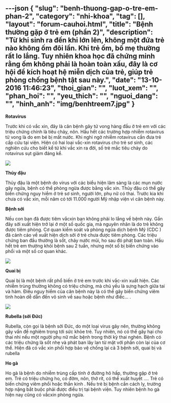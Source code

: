 ---json
{
    "slug": "benh-thuong-gap-o-tre-em-phan-2",
    "category": "nhi-khoa",
    "tag": [],
    "layout": "forum-cauhoi.html",
    "title": "Bệnh thường gặp ở trẻ em (phần 2)",
    "description": "Từ khi sinh ra đến khi lớn lên, không một đứa trẻ nào không ốm đôi lần. Khi trẻ ốm, bố mẹ thường rất lo lắng. Tuy nhiên khoa học đã chứng minh rằng ốm không phải là hoàn toàn xấu, đây là cơ hội để kích hoạt hệ miễn dịch của trẻ, giúp trẻ phòng chống bệnh tật sau này.",
    "date": "13-10-2016 11:46:23",
    "thoi_gian": "",
    "luot_xem": "",
    "phan_hoi": "",
    "yeu_thich": "",
    "nguoi_dang": "",
    "hinh_anh": "img/benhtreem7.jpg"
}
---
**Rotavirus**

Trước khi có vắc xin, đây là căn bệnh gây tử vong hàng đầu ở trẻ em với các triệu chứng chính là tiêu chảy, nôn. Hầu hết các trường hợp nhiễm rotavirus tử vong là do em bé bị mất nước. Khi nghi ngờ nhiễm rotavirus cần đưa trẻ cấp cứu tại viện. Hiện có hai loại vắc-xin rotavirus cho trẻ sơ sinh, các nghiên cứu cho biết kể từ khi vắc xin ra đời, số trẻ mắc tiêu chảy do rotavirus sụt giảm đáng kể.

![](http://medihub-forum.vinaas.com/img/benhtreem6.jpg)

**Thủy đậu**

Thủy đậu là một bệnh do virus với các biểu hiện lâm sàng là các mụn nước  gây ngứa, bệnh có thể phòng ngừa được bằng vắc xin. Thủy đậu có thể gây biến chứng nguy hiểm ở trẻ sơ sinh, người lớn, phụ nữ có thai. Trước kia khi chưa có vắc xin, mỗi năm có tới 11.000 người Mỹ nhập viện vì căn bệnh này.

**Bệnh sởi**

Nếu con bạn đã được tiêm vắcxin bạn không phải lo lắng về bệnh này. Gần đây sởi xuất hiện trở lại ở một số quốc gia, mà nguyên nhân là do trẻ không được tiêm phòng. Cơ quan kiểm soát và phòng ngừa dịch bệnh Mỹ (CDC ) đã cảnh cáo về xuất hiện dịch sởi ở trẻ chưa được tiêm phòng. Các triệu chứng ban đầu thường là  sốt, chảy nước mũi, ho sau đó phát ban toàn. Hầu hết trẻ em thường khỏi bệnh sau 2 tuần, nhưng một số bị biến chứng vào phổi và một số cơ quan khác.

![](http://medihub-forum.vinaas.com/img/benhtreem7.jpg)

**Quai bị**

Quai bị là một bệnh rất phổ biến ở trẻ em trước khi vắc-xin xuất hiện. Các nhiễm trùng thường không có triệu chứng, mà chủ yếu là sưng hạch giữa tai và hàm. Điều nguy hiểm của căn bệnh này là có thể gây biến chứng viêm tinh hoàn dễ dẫn đến vô sinh về sau hoặc bệnh như điếc... .

![](http://medihub-forum.vinaas.com/img/benhtreem8.jpg)

**Rubella (sởi Đức)**

Rubella, còn gọi là bệnh sởi Đức, do một loại virus gây nên, thường không gây vấn đề nghiêm trọng tới sức khỏe trẻ. Tuy nhiên, nó có thể gây hại cho thai nhi nếu một người phụ nữ mắc bệnh trong thời kỳ  thai nghén. Bệnh có các triệu chứng là sốt nhẹ và phát ban lây lan từ mặt với phần còn lại của cơ thể. Hiện đã có vắc xin phối hợp bảo vệ chống lại cả 3 bệnh sởi, quai bị và rubella

**Ho gà**

Ho gà là bệnh do nhiễm trùng cấp tính ở đường hô hấp, thường gặp ở trẻ em. Trẻ có triệu chứng ho, có đờm, nôn, thở rít, có thể xuất huyết .... Trẻ có biến chứng viêm phổi hoặc thần kinh . Nếu trẻ bị bệnh cần cách ly, trường hợp nặng bắt buộc phải được điều trị tại bệnh viện. Tuy nhiên bệnh ho gà hiện nay cũng có vắcxin phòng ngừa.

